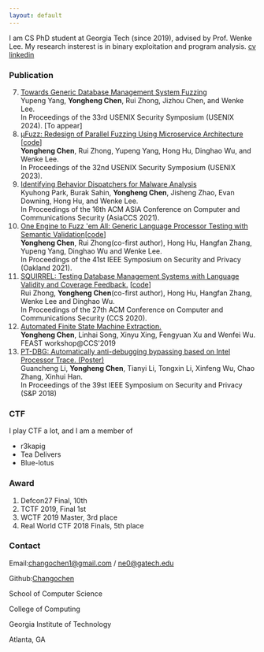 ```yaml
---
layout: default
---
```


I am CS PhD student at Georgia Tech (since 2019), advised by Prof. Wenke Lee. My research insterest is in binary exploitation and program analysis. [cv](https://docs.google.com/document/d/1yU2zeUnlBUX7qrnJU93m4UJXi_I2rKEEBEBdl_8Slhg/edit?usp=sharing) [linkedin](https://www.linkedin.com/in/yonghengchen/)

### Publication
7. [Towards Generic Database Management System Fuzzing](https://www.usenix.org/system/files/sec24summer-prepub-7-yang-yupeng.pdf) <br/>
   Yupeng Yang, **Yongheng Chen**, Rui Zhong, Jizhou Chen, and Wenke Lee.<br/>
   In Proceedings of the 33rd USENIX Security Symposium (USENIX 2024). [To appear]<br/>
6. [μFuzz: Redesign of Parallel Fuzzing Using Microservice Architecture](./publication/mufuzz_usenix_2023.pdf) [[code](https://github.com/OMH4ck/mufuzz)] <br/>
   **Yongheng Chen**, Rui Zhong, Yupeng Yang, Hong Hu, Dinghao Wu, and Wenke Lee. <br/>
   In Proceedings of the 32nd USENIX Security Symposium (USENIX 2023).
5. [Identifying Behavior Dispatchers for Malware Analysis](./publication/bdhunter.pdf) <br/>
   Kyuhong Park, Burak Sahin, **Yongheng Chen**, Jisheng Zhao, Evan Downing, Hong Hu, and Wenke Lee. <br/>
   In Proceedings of the 16th ACM ASIA Conference on Computer and Communications Security (AsiaCCS 2021).
4. [One Engine to Fuzz 'em All: Generic Language Processor Testing with Semantic Validation](./publication/polyglot_sp_2021_to_appear.pdf)[[code](https://github.com/OMH4ck/PolyGlot)] <br/>
   **Yongheng Chen**, Rui Zhong(co-first author), Hong Hu, Hangfan Zhang, Yupeng Yang, Dinghao Wu and Wenke Lee. <br/>
   In Proceedings of the 41st IEEE Symposium on Security and Privacy (Oakland 2021).
3. [SQUIRREL: Testing Database Management Systems with Language Validity and Coverage Feedback.](./publication/squirrel_ccs2020.pdf) [[code](https://github.com/OMH4ck/Squirrel)]<br/>
   Rui Zhong, **Yongheng Chen**(co-first author), Hong Hu, Hangfan Zhang, Wenke Lee and Dinghao Wu. <br/>
   In Proceedings of the 27th ACM Conference on Computer and Communications Security (CCS 2020). 
2. [Automated Finite State Machine Extraction.](./publication/feast02.pdf) <br/>
   **Yongheng Chen**, Linhai Song, Xinyu Xing, Fengyuan Xu and Wenfei Wu. <br/>
   FEAST workshop@CCS'2019
1. [PT-DBG: Automatically anti-debugging bypassing based on Intel Processor Trace. (Poster)](./publication/ptdbg_sp2018_poster.pdf)<br/>
   Guancheng Li, **Yongheng Chen**, Tianyi Li, Tongxin Li, Xinfeng Wu, Chao Zhang, Xinhui Han.<br/>
   In Proceedings of the 39st IEEE Symposium on Security and Privacy (S&P 2018)

### CTF
I play CTF a lot, and I am a member of  
- r3kapig
- Tea Delivers
- Blue-lotus

### Award
1. Defcon27 Final, 10th
2. TCTF 2019, Final 1st
3. WCTF 2019 Master, 3rd place
4. Real World CTF 2018 Finals, 5th place

### Contact
Email:changochen1@gmail.com / ne0@gatech.edu

Github:[Changochen](https://github.com/Changochen)

School of Computer Science

College of Computing

Georgia Institute of Technology

Atlanta, GA
